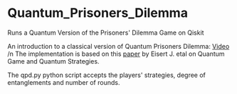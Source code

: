# Quantum_Prisoners_Dilemma
Runs a Quantum Version of the Prisoners' Dilemma Game on Qiskit

An introduction to a classical version of Quantum Prisoners Dilemma: [Video](https://www.youtube.com/watch?v=_kLb1glm6EM)
/n
The implementation is based on this [paper](https://arxiv.org/pdf/quant-ph/9806088.pdf) by Eisert J. etal on Quantum Game and Quantum Strategies.

The qpd.py python script accepts the players' strategies, degree of entanglements and number of rounds.

